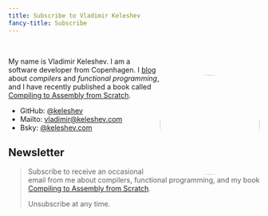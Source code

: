 ```yaml
---
title: Subscribe to Vladimir Keleshev
fancy-title: Subscribe
---
```


<br/>
<center>
<img src=./keleshev.jpg width=200 height=200 style="float:right; border-radius:100px; margin-top:50px" />
</center>

My name is Vladimir Keleshev.
I am a software developer from Copenhagen.
I [blog](/) about *compilers* and *functional programming*, and I have recently published a book called [Compiling to Assembly from Scratch](/compiling-to-assembly-from-scratch).

* GitHub: [\@keleshev](http://github.com/keleshev)
* Mailto: [vladimir@keleshev.com](mailto:vladimir@keleshev.com)
* Bsky: [\@keleshev.com](https://bsky.app/profile/keleshev.com)

<!--* [Résumé](/about) -->


## Newsletter

> Subscribe to receive an occasional email from me about compilers, functional programming, and my book [Compiling to Assembly from Scratch](/compiling-to-assembly-from-scratch).
>
> <script async data-uid="8529ea38b4" src="https://motivated-writer-7421.ck.page/8529ea38b4/index.js"></script>
>
> Unsubscribe at any time.
>
